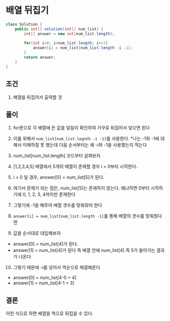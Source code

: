 # 배열 뒤집기

```java
class Solution {
    public int[] solution(int[] num_list) {
        int[] answer = new int[num_list.length];
        
        for(int i=0; i<num_list.length; i++){
            answer[i] = num_list[num_list.length -i -1];
        }
        return answer;
    }
}
```
## 조건
1. 배열을 뒤집어서 출력할 것

## 풀이
1. for문으로 각 배열에 든 값을 일일이 확인하여 거꾸로 뒤집어서 넣으면 된다

2. 이를 위해서 `num_list[num_list.legnth -i -1]`를 사용한다.
*나는 -1와 -1에 대해서 이해하질 못 했는데 다음 순서부터는 왜 -i와 -1을 사용했는지 적는다

3. num_list[num_list.length] 코드부터 살펴보자

4. [1,2,3,4,5] 배열에서 5개의 배열이 존재할 경우 i = 0부터 시작한다. 

5. i = 0 일 경우, answer[0] = num_list[5]가 된다. 

6. 여기서 문제가 되는 점은, num_list[5]는 존재하지 않는다. 왜냐하면 0부터 시작하기에 0, 1, 2, 3, 4까지만 존재한다

7. 그렇기에 -1을 해주어 배열 갯수를 맞춰줘야 한다

8. `answer[i] = num_list[num_list.length -1]`를 통해 배열의 갯수를 맞춰줬다면

9. 값을 순서대로 대입해보자
- answer[0] = num_list[4]가 된다. 
- answer[1] = num_list[4]가 된다
즉 배열 안에 num_list[4] 즉 5가 들어가는 결과가 나온다

10. 그렇기 때문에 -i를 넣어서 역순으로 해결해준다
- answer[0] = num_list[4-0 = 4] 
- answer[1] = num_list[4-1 = 3] 

## 결론
이런 식으로 하면 배열을 역으로 뒤집을 수 있다.